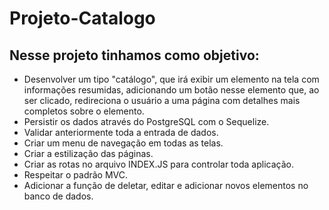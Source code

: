 # Projeto-Catalogo

## Nesse projeto tinhamos como objetivo:

* Desenvolver um tipo "catálogo", que irá exibir um elemento na tela com informações resumidas, adicionando um botão nesse elemento que, ao ser clicado, redireciona o usuário a uma página com detalhes mais completos sobre o elemento.
* Persistir os dados através do PostgreSQL com o Sequelize.
* Validar anteriormente toda a entrada de dados.
* Criar um menu de navegação em todas as telas.
* Criar a estilização das páginas.
* Criar as rotas no arquivo INDEX.JS para controlar toda aplicação.
* Respeitar o padrão MVC. 
* Adicionar a função de deletar, editar e adicionar novos elementos no banco de dados.
